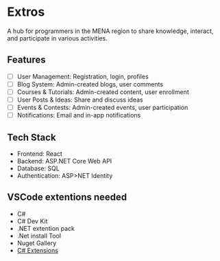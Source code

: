 # Extros

A hub for programmers in the MENA region to share knowledge, interact, and participate in various activities.

## Features

- [ ] User Management: Registration, login, profiles
- [ ] Blog System: Admin-created blogs, user comments
- [ ] Courses & Tutorials: Admin-created content, user enrollment
- [ ] User Posts & Ideas: Share and discuss ideas
- [ ] Events & Contests: Admin-created events, user participation
- [ ] Notifications: Email and in-app notifications

## Tech Stack

- Frontend: React
- Backend: ASP.NET Core Web API
- Database: SQL
- Authentication: ASP>NET Identity

## VSCode extentions needed
- C#
- C# Dev Kit
- .NET extention pack
- .Net install Tool
- Nuget Gallery
- [C# Extensions](https://marketplace.visualstudio.com/items?itemName=kreativ-software.csharpextensions)